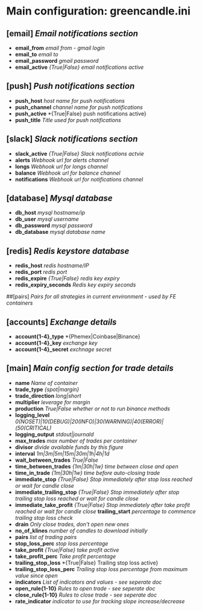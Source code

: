 # Main configuration: greencandle.ini

## [email]  *Email notifications section*
* **email_from** *email from - gmail login*
* **email_to** *email to*
* **email_password** *gmail password*
* **email_active** *{True|False} email notifications active*

## [push]  *Push notifications section*
* **push_host** *host name for push notifications*
* **push_channel** *channel name for push notifications*
* **push_active** *{True|False} push notifications active}
* **push_title** *Title used for push notifications*

## [slack]  *Slack notifications section*
* **slack_active** *{True|False} Slack notifications actvie*
* **alerts** *Webhook url for alerts channel*
* **longs** *Webhook url for longs channel*
* **balance** *Webhook url for balance channel*
* **notifications** *Webhook url for notifications channel*


## [database]  *Mysql database*
* **db_host** *mysql hostname/ip*
* **db_user** *mysql username*
* **db_password** *mysql password*
* **db_database** *mysql database name*

## [redis]  *Redis keystore database*
* **redis_host** *redis hostname/IP*
* **redis_port** *redis port*
* **redis_expire** *{True|False} redis key expiry*
* **redis_expiry_seconds** *Redis key expiry seconds*

##[pairs]  *Pairs for all strategies in current environment - used by FE containers*

## [accounts]  *Exchange details*
* **account{1-4}\_type** *{Phemex|Coinbase|Binance}
* **account{1-4}\_key** *exchange key*
* **account{1-4}\_secret** *exchnage secret*

## [main] *Main config section for trade details*
* **name** *Name of container*
* **trade_type** *{spot|margin}*
* **trade_direction** *long|short*
* **multiplier** *leverage for margin*
* **production** *True|False whether or not to run binance methods*
* **logging_level** *0(NOSET)|10(DEBUG)|20(INFO)|30(WARNING)|40(ERROR)|(50(CRITICAL)*
* **logging_output** *stdout|journald*
* **max_trades** *max number of trades per container*
* **divisor** *divide available funds by this figure*
* **interval** *1m|3m|5m|15m|30m|1h|4h|1d*
* **wait_between_trades** *True|False*
* **time_between_trades** *{1m|30h|1w} time between close and open*
* **time_in_trade** *{1m|30h|1w} time before auto-closing trade*
* **immediate_stop** *{True|False} Stop immediately after stop loss reached or wait for candle close*
* **immediate_trailing_stop** *{True|False} Stop immediately after stop trailing stop loss reached or wait for candle close*
* **immediate_take_profit** *{True|False} Stop immediately after take profit reached or wait for candle close*
  **trailing_start** *percentage to commence trailing stop loss check*
* **drain** *Only close trades, don't open new ones*
* **no_of_klines** *number of candles to download initially*
* **pairs** *list of trading pairs*
* **stop_loss_perc** *stop loss percentage*
* **take_profit** *{True|False} take profit active*
* **take_profit_perc** *Take profit percentage*
* **trailing_stop_loss** *{True|False} Trailing stop loss active}
* **trailing_stop_loss_perc** *Trailing stop loss percentage from maximum value since open*
* **indicators** *List of indicators and values - see seperate doc*
* **open_rule{1-10}** *Rules to open trade - see seperate doc*
* **close_rule{1-10}** *Rules to close trade - see seperate doc*
* **rate_indicator** *indicator to use for tracking slope increase/decrease*
